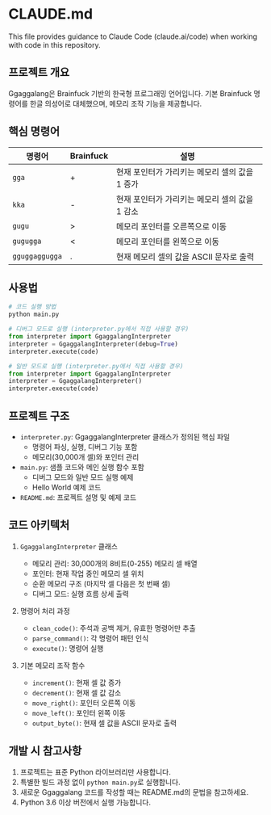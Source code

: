 # CLAUDE.md

This file provides guidance to Claude Code (claude.ai/code) when working with code in this repository.

## 프로젝트 개요

Ggaggalang은 Brainfuck 기반의 한국형 프로그래밍 언어입니다. 기본 Brainfuck 명령어를 한글 의성어로 대체했으며, 메모리 조작 기능을 제공합니다.

## 핵심 명령어

| 명령어 | Brainfuck | 설명 |
|--------|-----------|------|
| `gga` | + | 현재 포인터가 가리키는 메모리 셀의 값을 1 증가 |
| `kka` | - | 현재 포인터가 가리키는 메모리 셀의 값을 1 감소 |
| `gugu` | > | 메모리 포인터를 오른쪽으로 이동 |
| `gugugga` | < | 메모리 포인터를 왼쪽으로 이동 |
| `gguggaggugga` | . | 현재 메모리 셀의 값을 ASCII 문자로 출력 |

## 사용법

```python
# 코드 실행 방법
python main.py

# 디버그 모드로 실행 (interpreter.py에서 직접 사용할 경우)
from interpreter import GgaggalangInterpreter
interpreter = GgaggalangInterpreter(debug=True)
interpreter.execute(code)

# 일반 모드로 실행 (interpreter.py에서 직접 사용할 경우)
from interpreter import GgaggalangInterpreter
interpreter = GgaggalangInterpreter()
interpreter.execute(code)
```

## 프로젝트 구조

- `interpreter.py`: GgaggalangInterpreter 클래스가 정의된 핵심 파일
  - 명령어 파싱, 실행, 디버그 기능 포함
  - 메모리(30,000개 셀)와 포인터 관리
- `main.py`: 샘플 코드와 메인 실행 함수 포함
  - 디버그 모드와 일반 모드 실행 예제
  - Hello World 예제 코드
- `README.md`: 프로젝트 설명 및 예제 코드

## 코드 아키텍처

1. `GgaggalangInterpreter` 클래스
   - 메모리 관리: 30,000개의 8비트(0-255) 메모리 셀 배열
   - 포인터: 현재 작업 중인 메모리 셀 위치
   - 순환 메모리 구조 (마지막 셀 다음은 첫 번째 셀)
   - 디버그 모드: 실행 흐름 상세 출력

2. 명령어 처리 과정
   - `clean_code()`: 주석과 공백 제거, 유효한 명령어만 추출
   - `parse_command()`: 각 명령어 패턴 인식
   - `execute()`: 명령어 실행

3. 기본 메모리 조작 함수
   - `increment()`: 현재 셀 값 증가
   - `decrement()`: 현재 셀 값 감소  
   - `move_right()`: 포인터 오른쪽 이동
   - `move_left()`: 포인터 왼쪽 이동
   - `output_byte()`: 현재 셀 값을 ASCII 문자로 출력

## 개발 시 참고사항

1. 프로젝트는 표준 Python 라이브러리만 사용합니다.
2. 특별한 빌드 과정 없이 `python main.py`로 실행합니다.
3. 새로운 Ggaggalang 코드를 작성할 때는 README.md의 문법을 참고하세요.
4. Python 3.6 이상 버전에서 실행 가능합니다.